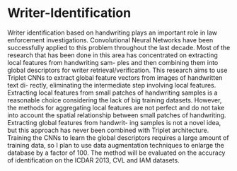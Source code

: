 # Writer-Identification
Writer identification based on handwriting plays an important role in law enforcement investigations. Convolutional Neural Networks have been successfully applied to this problem throughout the last decade. Most of the research that has been done in this area has concentrated on extracting local features from handwriting sam- ples and then combining them into global descriptors for writer retrieval/verification. This research aims to use Triplet CNNs to extract global feature vectors from images of handwritten text di- rectly, eliminating the intermediate step involving local features. Extracting local features from small patches of handwriting samples is a reasonable choice considering the lack of big training datasets. However, the methods for aggregating local features are not perfect and do not take into account the spatial relationship between small patches of handwriting. Extracting global features from handwrit- ing samples is not a novel idea, but this approach has never been combined with Triplet architecture. Training the CNNs to learn the global descriptors requires a large amount of training data, so I plan to use data augmentation techniques to enlarge the database by a factor of 100. The method will be evaluated on the accuracy of identification on the ICDAR 2013, CVL and IAM datasets.
